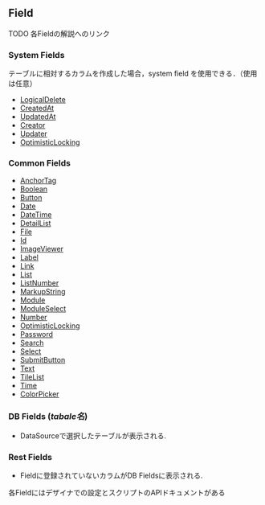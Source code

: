 ## Field

TODO 各Fieldの解説へのリンク
### System Fields
テーブルに相対するカラムを作成した場合，system field を使用できる．（使用は任意）
- [LogicalDelete](fields/systemfields/Logicaldelete.md)
- [CreatedAt](fields/systemfields/CreatedAt.md)
- [UpdatedAt](fields/systemfields/UpdatedAt.md)
- [Creator](fields/systemfields/Creator.md)
- [Updater](fields/systemfields/Updater.md)
- [OptimisticLocking](fields/systemfields/OptimisticLocking.md)

### Common Fields
- [AnchorTag](fields/customfields/AnchorTag.md)
- [Boolean](fields/customfields/Boolean.md)
- [Button](fields/customfields/Button.md)
- [Date](fields/customfields/Date.md)
- [DateTime](fields/customfields/DateTime.md)
- [DetailList](fields/customfields/DetailList.md)
- [File](fields/customfields/File.md)
- [Id](fields/customfields/Id.md)
- [ImageViewer](fields/customfields/ImageViewer.md)
- [Label](fields/customfields/Label.md)
- [Link](fields/customfields/Link.md)
- [List](fields/customfields/List.md)
- [ListNumber](fields/customfields/ListNumber.md)
- [MarkupString](fields/customfields/MarkupString.md)
- [Module](fields/customfields/Module.md)
- [ModuleSelect](fields/customfields/ModuleSelect.md)
- [Number](fields/customfields/Number.md)
- [OptimisticLocking](fields/customfields/OptimisticLocking.md)
- [Password](fields/customfields/Password.md)
- [Search](fields/customfields/Search.md)
- [Select](fields/customfields/Select.md)
- [SubmitButton](fields/customfields/SubmitButton.md)
- [Text](fields/customfields/Text.md)
- [TileList](fields/customfields/TileList.md)
- [Time](fields/customfields/Time.md)
- [ColorPicker](fields/customfields/ColorPicker.md)

### DB Fields (_tabale名_)
- DataSourceで選択したテーブルが表示される.

### Rest Fields
- Fieldに登録されていないカラムがDB Fieldsに表示される.

各Fieldにはデザイナでの設定とスクリプトのAPIドキュメントがある

